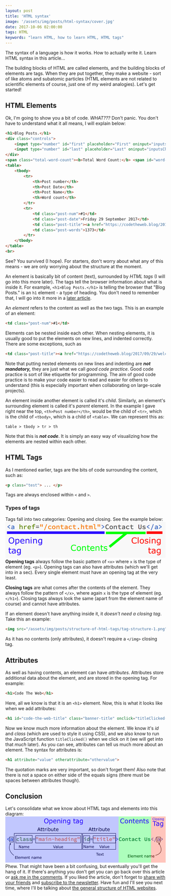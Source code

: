 ```yaml
---
layout: post
title: 'HTML syntax'
image: '/assets/img/posts/html-syntax/cover.jpg'
date: 2017-10-06 02:00:00
tags: HTML
keywords: "learn HTML, how to learn HTML, HTML tags"
---
```

The syntax of a language is how it works. How to actually write it. Learn HTML syntax in this article...

The building blocks of HTML are called elements, and the building blocks of elements are tags. When they are put together, they make a website - sort of like atoms and subatomic particles (HTML elements are not related to scientific elements of course, just one of my weird analogies). Let's get started!

## HTML Elements
Ok, I'm going to show you a bit of code. *WHAT???* Don't panic. You don't have to understand what it all means, I will explain below:
```HTML
<h1>Blog Posts.</h1>
<div class="controls">
    <input type="number" id="first" placeholder="First" oninput="inputsChanged()">
    <input type="number" id="last" placeholder="Last" oninput="inputsChanged()">
</div>
<span class="total-word-count"><b>Total Word Count:</b> <span id="word-count">0000</span></span>
<table>
    <tbody>
        <tr>
            <th>Post number</th>
            <th>Post Date</th>
            <th>Post Name</th>
            <th>Word count</th>
        </tr>
        <tr>
            <td class="post-num">#1</td>
            <td class="post-date">Friday 29 September 2017</td>
            <td class="post-title"><a href="https://codetheweb.blog/2017/09/29/welcome/" target="_blank">Welcome to Code The Web!</a></td>
            <td class="post-words">1373</td>
        </tr>
    </tbody>
</table>
<br>
```
See? You survived (I hope). For starters, don't worry about what any of this means - we are only worrying about the structure at the moment.

An element is basically bit of content (text), surrounded by *HTML tags* (I will go into this more later). The tags tell the browser information about what is inside it. For example, `<h1>Blog Posts.</h1>` is telling the browser that "Blog Posts." is an `h1` element - a type of heading. You don't need to remember that, I will go into it more in a [later article][types-of-html-tags].

An *element* refers to the content as well as the two tags. This is an example of an element:
```HTML
<td class="post-num">#1</td>
```
Elements can be nested inside each other. When nesting elements, it is usually good to put the elements on new lines, and indented correctly. There are some exceptions, such as
```HTML
<td class="post-title"><a href="https://codetheweb.blog/2017/09/29/welcome/" target="_blank">Welcome to Code The Web!</a></td>
```
Note that putting nested elements on new lines and indenting are _**not mandatory,**_ they are just what we call *good code practice*. Good code practice is sort of like etiquette for programming. The aim of good code practice is to make your code easier to read and easier for others to understand (this is especially important when collaborating on large-scale projects).

An element inside another element is called it's *child*. Similarly, an element's surrounding element is called it's *parent* element. In the example I gave right near the top, `<th>Post number</th>`, would be the child of `<tr>`, which is the child of `<tbody>`, which is a child of `<table>`. We can represent this as:
```
table > tbody > tr > th
```
Note that this is _**not code**_. It is simply an easy way of visualizing how the elements are nested within each other.

## HTML Tags
As I mentioned earlier, tags are the bits of code surrounding the content, such as:
```HTML
<p class="test"> ... </p>
```
Tags are always enclosed within `<` and `>`.

### Types of tags
Tags fall into two categories: Opening and closing.
See the example below:
![Opening tag: <a href="/contact.html"> | Contents: Contact Us | Closing tag:</a>][tag-structure-1]
**Opening tags** always follow the basic pattern of `<x>` where `x` is the type of element (eg. `<p>`). Opening tags can also have attributes (which we'll get into in a sec). Every single element must have an opening tag at the very least.

**Closing tags** are what comes after the contents of the element. They always follow the pattern of `</x>`, where again `x` is the type of element (eg. `</h1>`). Closing tags always look the same (apart from the element name of course) and cannot have attributes.

If an element doesn't have anything inside it, it *doesn't need a closing tag*. Take this an example:
```HTML
<img src="/assets/img/posts/structure-of-html-tags/tag-structure-1.png">
```
As it has no contents (only attributes), it doesn't require a `</img>` closing tag.

## Attributes
As well as having contents, an element can have *attributes*. Attributes store additional data about the element, and are stored in the opening tag. For example:
```HTML
<h1>Code The Web</h1>
```
Here, all we know is that it is an `<h1>` element. Now, this is what it looks like when we add attributes:
```HTML
<h1 id="code-the-web-title" class="banner-title" onclick="titleClicked()">Code The Web</h1>
```
Now we know much more information about the element. We know it's *id* and *class* (which are used to style it using CSS), and we also know to run the JavaScript function `titleClicked()` when we click on it (we will get into that *much* later). As you can see, attributes can tell us much more about an element. The syntax for attributes is:
```HTML
<h1 attribute="value" otherattribute="othervalue">
```
The quotation marks are very important, so don't forget them! Also note that there is not a space on either side of the equals signs (there must be spaces between attributes though).

## Conclusion
Let's consolidate what we know about HTML tags and elements into this diagram:
![A diagram of the sections of and HTML element][tag-structure-2]
Phew. That might have been a bit confusing, but eventually you'll get the hang of it. If there's anything you don't get you can go back over this article or [ask me in the comments][comments]. If you liked the article, don't forget to [share with your friends][share] and [subscribe to the newsletter][newsletter]. Have fun and I'll see you next time, where I'll be talking about [the general structure of HTML websites][html-document-structure].


[learn-web-development]: /2017/10/04/how-to-learn-web-development/
[tag-structure-1]: /assets/img/posts/html-syntax/tag-structure-1.png
[tag-structure-2]: /assets/img/posts/html-syntax/tag-structure-2.png
[types-of-html-tags]: /2017/10/09/basic-types-of-html-tags/
[html-document-structure]: /2017/10/07/structure-of-an-html-document/
[share]: {{site.share}}
[comments]: {{site.comments}}
[newsletter]: {{site.newsletter}}
